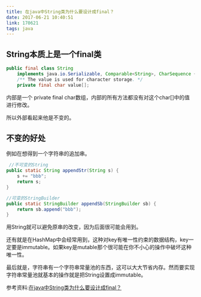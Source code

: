 ```yaml
---
title: 在java中String类为什么要设计成final？
date: 2017-06-21 10:40:51
link: 170621
tags: java
---
```


## String本质上是一个final类

```java
public final class String
    implements java.io.Serializable, Comparable<String>, CharSequence {
    /** The value is used for character storage. */
    private final char value[];
```

内部是一个 private final char数组，内部的所有方法都没有对这个char[]中的值进行修改。

所以外部看起来他是不变的。

## 不变的好处

例如在想得到一个字符串的追加串。

```java
 //不可变的String
public static String appendStr(String s) {
    s += "bbb";
    return s;
}

//可变的StringBuilder
public static StringBuilder appendSb(StringBuilder sb) {
    return sb.append("bbb");
}
```

用String就可以避免原串的改变，因为后面很可能会用到。

还有就是在HashMap中会经常用到，这种对key有唯一性约束的数据结构，key一定要是immutable。如果key是mutable那个很可能在你不小心的操作中破坏这种唯一性。

最后就是，字符串有一个字符串常量池的东西，这可以大大节省内存。然而要实现字符串常量池就基本的操作就是把String设置成immutable。

参考资料:[在java中String类为什么要设计成final？](https://www.zhihu.com/question/31345592)
